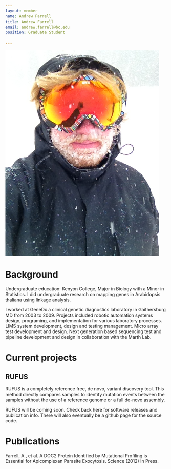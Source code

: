 ```yaml
---
layout: member
name: Andrew Farrell
title: Andrew Farrell
email: andrew.farrell@bc.edu
position: Graduate Student

---
```

![profile](/img/andrew-farrell.jpg)

<!-- DO NOT REMOVE CODE BLOCK ABOVE THIS LINE. THIS BLOCK WILL SHOW UP ON GITHUB PREVIEW BUT NOT THE WEBSITE -->

# Background

Undergraduate education: Kenyon College, Major in Biology with a Minor in Statistics. I did undergraduate research on 
mapping genes in Arabidopsis thaliana using linkage analysis.

I worked at GeneDx a clinical genetic diagnostics laboratory in Gaithersburg MD from 2003 to 2009. Projects included 
robotic automation systems design, programing, and implementation for various laboratory processes. LIMS system development, design and testing management. Micro array test development and design. Next generation based sequencing test and pipeline development and design in collaboration with the Marth Lab.

# Current projects

## RUFUS
RUFUS is a completely reference free, de novo, variant discovery tool. This method directly compares samples to identify
mutation events between the samples without the use of a reference genome or a full de-novo assembly.

RUFUS will be coming soon. Check back here for software releases and publication info. There will also eventually be a 
github page for the source code.

# Publications

Farrell, A., et al. A DOC2 Protein Identified by Mutational Profiling is Essential for Apicomplexan Parasite Exocytosis. Science (2012) In Press.
